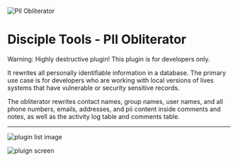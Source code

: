 
![PII Obliterator](https://raw.githubusercontent.com/DiscipleTools/disciple-tools-pii-obliterator/master/pii-obliterator-banner.png)
# Disciple Tools - PII Obliterator
Warning: Highly destructive plugin! This plugin is for developers only. 

It rewrites all personally identifiable information in a database. The primary use case is for developers who 
are working with local versions of lives systems that have vulnerable or security sensitive records. 

The obliterator rewrites contact names, group names, user names, and all phone numbers, emails, addresses, and pii
content inside comments and notes, as well as the activity log table and comments table. 

-----

![plugin list image](https://raw.githubusercontent.com/DiscipleTools/disciple-tools-pii-obliterator/master/plugin-list.png)

![pluign screen](https://raw.githubusercontent.com/DiscipleTools/disciple-tools-pii-obliterator/master/page.png)


